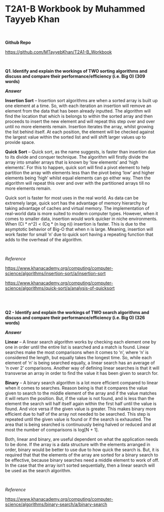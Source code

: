 <br>

# **T2A1-B Workbook by Muhammed Tayyeb Khan**

<br>

**Github Repo**

https://github.com/MTayyebKhan/T2A1-B_Workbook

<br>

**Q1. Identify and explain the workings of TWO sorting algorithms and discuss and compare their performance/efficiency (i.e. Big O) (309 words)**

***Answer***

**Insertion Sort** – Insertion sort algorithms are when a sorted array is built up one element at a time. So, with each iteration an insertion will remove an element from the data that has been already inputted. The algorithm will find the location that which is belongs to within the sorted array and then proceeds to insert the new element and will repeat this step over and over until no more elements remain. Insertion iterates the array, whilst growing the list behind itself. At each position, the element will be checked against the largest value within the sorted list and will shift larger values up to provide space.

**Quick Sort** – Quick sort, as the name suggests, is faster than insertion due to its divide and conquer technique. The algorithm will firstly divide the array into smaller arrays that is known by ‘low elements’ and ‘high elements’. For this to happen, quick sort will find a pivot element to help partition the array with elements less than the pivot being ‘low’ and higher elements being ‘high’ whilst equal elements can go either way. Then the algorithm will repeat this over and over with the partitioned arrays till no more elements remain.  

Quick sort is faster for most uses in the real world. As data can be extremely large, quick sort has the advantage of memory hierarchy by taking advantage of caches and virtual memory. The implementation of real-world data is more suited to modern computer types. However, when it comes to smaller data, insertion would work quicker in niche environments.  When (Ci * n^2) < (Cq * (n log n)) insertion is faster. This is due to the asymptotic behavior of Big-O that when n is large. Meaning, insertion will work faster for small ‘n’ due to quick sort having a repeating function that adds to the overhead of the algorithm.

<br>

*Reference*

https://www.khanacademy.org/computing/computer-science/algorithms/insertion-sort/a/insertion-sort

https://www.khanacademy.org/computing/computer-science/algorithms/quick-sort/a/analysis-of-quicksort



<br>
<br>

**Q2 - Identify and explain the workings of TWO search algorithms and discuss and compare their performance/efficiency (i.e. Big O) (326 words)**

***Answer***

**Linear** – A linear search algorithm works by checking each element one by one in order until the entire list is searched and a match is found. Linear searches make the most comparisons when it comes to ‘n’, where ‘n’ is considered the length, but equally takes the longest time. So, while each element of ‘n’ is being searched equally, a linear search has an average of ‘n over 2’ comparisons. Another way of defining linear searches is that it will transverse an array in order to find the value it has been given to search for.

**Binary** – A binary search algorithm is a lot more efficient compared to linear when it comes to searches. Reason being is that it compares the value given to search to the middle element of the array and if the value matches it will return the position. But, if the value is not found, and is less than the element the search will half itself again within the first half until the value is found. And vice versa if the given value is greater. This makes binary more efficient due to half of the array not needed to be searched. This step is repeated until the given value is found or if the search is exhausted. The area that is being searched is continuously being halved or reduced and at most the number of comparisons is log[N + 1].

Both, linear and binary, are useful dependent on what the application needs to be done. If the array is a data structure with the elements arranged in order, binary would be better to use due to how quick the search is. But, it is required that that the elements of the array are sorted for a binary search to be effective, because binary searches need a middle element to work of off. In the case that the array isn’t sorted sequentially, then a linear search will be used as the search algorithm.

<br>

*Reference*

https://www.khanacademy.org/computing/computer-science/algorithms/binary-search/a/binary-search